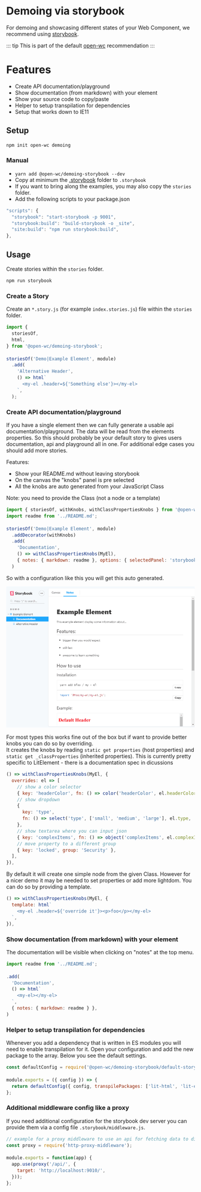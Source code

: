 # Demoing via storybook

[//]: # (AUTO INSERT HEADER PREPUBLISH)

For demoing and showcasing different states of your Web Component, we recommend using [storybook](https://storybook.js.org/).

::: tip
This is part of the default [open-wc](https://open-wc.org/) recommendation
:::

# Features
- Create API documentation/playground
- Show documentation (from markdown) with your element
- Show your source code to copy/paste
- Helper to setup transpilation for dependencies
- Setup that works down to IE11


## Setup
```bash
npm init open-wc demoing
```

### Manual
- `yarn add @open-wc/demoing-storybook --dev`
- Copy at minimum the [.storybook](https://github.com/daKmoR/create-open-wc/tree/master/src/generators/demoing-storybook/templates/static/.storybook) folder to `.storybook`
- If you want to bring along the examples, you may also copy the `stories` folder.
- Add the following scripts to your package.json
```js
"scripts": {
  "storybook": "start-storybook -p 9001",
  "storybook:build": "build-storybook -o _site",
  "site:build": "npm run storybook:build",
},
```

## Usage

Create stories within the `stories` folder.

```bash
npm run storybook
```

### Create a Story

Create an `*.story.js` (for example `index.stories.js`) file within the `stories` folder.

```js
import {
  storiesOf,
  html,
} from '@open-wc/demoing-storybook';

storiesOf('Demo|Example Element', module)
  .add(
    'Alternative Header',
    () => html`
      <my-el .header=${'Something else'}></my-el>
    `,
  );
```

### Create API documentation/playground

If you have a single element then we can fully generate a usable api documentation/playground.
The data will be read from the elements properties.
So this should probably be your default story to gives users documentation, api and playground all in one.
For additional edge cases you should add more stories.

Features:
- Show your README.md without leaving storybook
- On the canvas the "knobs" panel is pre selected
- All the knobs are auto generated from your JavaScript Class

Note: you need to provide the Class (not a node or a template)

```js
import { storiesOf, withKnobs, withClassPropertiesKnobs } from '@open-wc/demoing-storybook';
import readme from '../README.md';

storiesOf('Demo|Example Element', module)
  .addDecorator(withKnobs)
  .add(
    'Documentation',
    () => withClassPropertiesKnobs(MyEl),
    { notes: { markdown: readme }, options: { selectedPanel: 'storybooks/knobs/panel' } },
  )
```

So with a configuration like this you will get this auto generated.

<img src="https://raw.githubusercontent.com/open-wc/open-wc/master/packages/demoing-storybook/dev_assets/storybook.gif" alt="storybook demo animation" />


For most types this works fine out of the box but if want to provide better knobs you can do so by overriding.<br>
It creates the knobs by reading `static get properties` (host properties) and `static get _classProperties` (inherited properties).
This is currently pretty specific to LitElement - there is a documentation spec in dicussions
```js
() => withClassPropertiesKnobs(MyEl, {
  overrides: el => [
    // show a color selector
    { key: 'headerColor', fn: () => color('headerColor', el.headerColor, 'Element') },
    // show dropdown
    {
      key: 'type',
      fn: () => select('type', ['small', 'medium', 'large'], el.type, 'Element'),
    },
    // show textarea where you can input json
    { key: 'complexItems', fn: () => object('complexItems', el.complexItems, 'Inherited') },
    // move property to a different group
    { key: 'locked', group: 'Security' },
  ],
}),
```

By default it will create one simple node from the given Class.
However for a nicer demo it may be needed to set properties or add more lightdom.
You can do so by providing a template.
```js
() => withClassPropertiesKnobs(MyEl, {
  template: html`
    <my-el .header=${'override it'}><p>foo</p></my-el>
  `,
}),
```

### Show documentation (from markdown) with your element

The documentation will be visible when clicking on "notes" at the top menu.

```js
import readme from '../README.md';

.add(
  'Documentation',
  () => html`
    <my-el></my-el>
  `,
  { notes: { markdown: readme } },
)
```

### Helper to setup transpilation for dependencies

Whenever you add a dependency that is written in ES modules you will need to enable transpilation for it.
Open your configuration and add the new package to the array.
Below you see the default settings.

```js
const defaultConfig = require('@open-wc/demoing-storybook/default-storybook-webpack-config.js');

module.exports = ({ config }) => {
  return defaultConfig({ config, transpilePackages: ['lit-html', 'lit-element', '@open-wc'] });
};
```

### Additional middleware config like a proxy
If you need additional configuration for the storybook dev server you can provide them via a config file `.storybook/middleware.js`.
```js
// example for a proxy middleware to use an api for fetching data to display
const proxy = require('http-proxy-middleware');

module.exports = function(app) {
  app.use(proxy('/api/', {
    target: 'http://localhost:9010/',
  }));
};
```

<script>
  export default {
    mounted() {
      const editLink = document.querySelector('.edit-link a');
      if (editLink) {
        const url = editLink.href;
        editLink.href = url.substr(0, url.indexOf('/master/')) + '/master/packages/building-storybook/README.md';
      }
    }
  }
</script>
